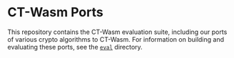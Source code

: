 # CT-Wasm Ports

This repository contains the CT-Wasm evaluation suite, including our ports of various crypto algorithms to CT-Wasm. For information on building and evaluating these ports, see the [`eval`](./eval) directory.
